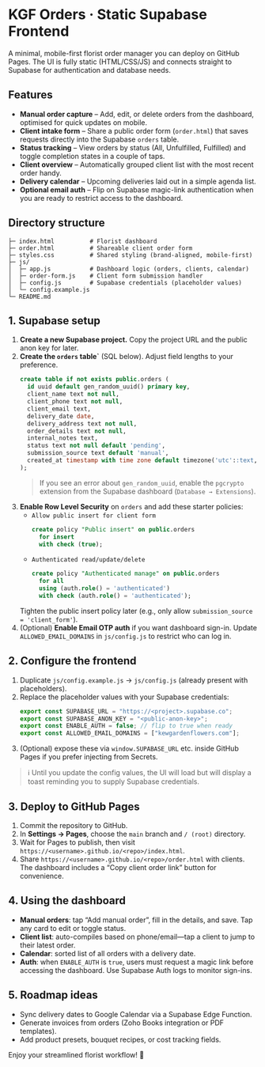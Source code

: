 # KGF Orders · Static Supabase Frontend

A minimal, mobile-first florist order manager you can deploy on GitHub Pages. The UI is fully
static (HTML/CSS/JS) and connects straight to Supabase for authentication and database needs.

## Features

- **Manual order capture** – Add, edit, or delete orders from the dashboard, optimised for
  quick updates on mobile.
- **Client intake form** – Share a public order form (`order.html`) that saves requests
  directly into the Supabase `orders` table.
- **Status tracking** – View orders by status (All, Unfulfilled, Fulfilled) and toggle
  completion states in a couple of taps.
- **Client overview** – Automatically grouped client list with the most recent order handy.
- **Delivery calendar** – Upcoming deliveries laid out in a simple agenda list.
- **Optional email auth** – Flip on Supabase magic-link authentication when you are ready to
  restrict access to the dashboard.

## Directory structure

```
├─ index.html          # Florist dashboard
├─ order.html          # Shareable client order form
├─ styles.css          # Shared styling (brand-aligned, mobile-first)
├─ js/
│  ├─ app.js           # Dashboard logic (orders, clients, calendar)
│  ├─ order-form.js    # Client form submission handler
│  ├─ config.js        # Supabase credentials (placeholder values)
│  └─ config.example.js
└─ README.md
```

## 1. Supabase setup

1. **Create a new Supabase project.** Copy the project URL and the public anon key for later.
2. **Create the `orders` table`** (SQL below). Adjust field lengths to your preference.
   ```sql
   create table if not exists public.orders (
     id uuid default gen_random_uuid() primary key,
     client_name text not null,
     client_phone text not null,
     client_email text,
     delivery_date date,
     delivery_address text not null,
     order_details text not null,
     internal_notes text,
     status text not null default 'pending',
     submission_source text default 'manual',
     created_at timestamp with time zone default timezone('utc'::text, now())
   );
   ```
   > If you see an error about `gen_random_uuid`, enable the `pgcrypto` extension from the
   > Supabase dashboard (`Database → Extensions`).
3. **Enable Row Level Security** on `orders` and add these starter policies:
   - `Allow public insert for client form`
     ```sql
     create policy "Public insert" on public.orders
       for insert
       with check (true);
     ```
   - `Authenticated read/update/delete`
     ```sql
     create policy "Authenticated manage" on public.orders
       for all
       using (auth.role() = 'authenticated')
       with check (auth.role() = 'authenticated');
     ```
   Tighten the public insert policy later (e.g., only allow `submission_source = 'client_form'`).
4. (Optional) **Enable Email OTP auth** if you want dashboard sign-in. Update
   `ALLOWED_EMAIL_DOMAINS` in `js/config.js` to restrict who can log in.

## 2. Configure the frontend

1. Duplicate `js/config.example.js` → `js/config.js` (already present with placeholders).
2. Replace the placeholder values with your Supabase credentials:
   ```js
   export const SUPABASE_URL = "https://<project>.supabase.co";
   export const SUPABASE_ANON_KEY = "<public-anon-key>";
   export const ENABLE_AUTH = false; // flip to true when ready
   export const ALLOWED_EMAIL_DOMAINS = ["kewgardenflowers.com"];
   ```
3. (Optional) expose these via `window.SUPABASE_URL` etc. inside GitHub Pages if you prefer
   injecting from Secrets.

> ℹ️ Until you update the config values, the UI will load but will display a toast reminding you
> to supply Supabase credentials.

## 3. Deploy to GitHub Pages

1. Commit the repository to GitHub.
2. In **Settings → Pages**, choose the `main` branch and `/ (root)` directory.
3. Wait for Pages to publish, then visit `https://<username>.github.io/<repo>/index.html`.
4. Share `https://<username>.github.io/<repo>/order.html` with clients. The dashboard includes a
   “Copy client order link” button for convenience.

## 4. Using the dashboard

- **Manual orders**: tap “Add manual order”, fill in the details, and save. Tap any card to
  edit or toggle status.
- **Client list**: auto-compiles based on phone/email—tap a client to jump to their latest
  order.
- **Calendar**: sorted list of all orders with a delivery date.
- **Auth**: when `ENABLE_AUTH` is `true`, users must request a magic link before accessing the
  dashboard. Use Supabase Auth logs to monitor sign-ins.

## 5. Roadmap ideas

- Sync delivery dates to Google Calendar via a Supabase Edge Function.
- Generate invoices from orders (Zoho Books integration or PDF templates).
- Add product presets, bouquet recipes, or cost tracking fields.

Enjoy your streamlined florist workflow! 🌿
